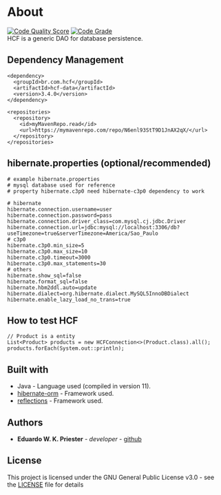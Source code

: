 # About
[![Code Quality Score](https://www.code-inspector.com/project/29204/score/svg)](https://frontend.code-inspector.com/public/project/29204/hcf/dashboard)
[![Code Grade](https://www.code-inspector.com/project/29204/status/svg)](https://frontend.code-inspector.com/public/project/29204/hcf/dashboard)<br/>
HCF is a generic DAO for database persistence. 

## Dependency Management
```
<dependency>
  <groupId>br.com.hcf</groupId>
  <artifactId>hcf-data</artifactId>
  <version>3.4.0</version>
</dependency>
```
```
<repositories>
  <repository>
    <id>myMavenRepo.read</id>
    <url>https://mymavenrepo.com/repo/N6enl93StT9D1JnAX2qX/</url>
  </repository>
</repositories>
```

## hibernate.properties (optional/recommended)
```
# example hibernate.properties
# mysql database used for reference
# property hibernate.c3p0 need hibernate-c3p0 dependency to work

# hibernate
hibernate.connection.username=user
hibernate.connection.password=pass
hibernate.connection.driver_class=com.mysql.cj.jdbc.Driver
hibernate.connection.url=jdbc:mysql://localhost:3306/db?useTimezone=true&serverTimezone=America/Sao_Paulo
# c3p0
hibernate.c3p0.min_size=5
hibernate.c3p0.max_size=10
hibernate.c3p0.timeout=3000
hibernate.c3p0.max_statements=30
# others
hibernate.show_sql=false
hibernate.format_sql=false
hibernate.hbm2ddl.auto=update
hibernate.dialect=org.hibernate.dialect.MySQL5InnoDBDialect
hibernate.enable_lazy_load_no_trans=true
```

## How to test HCF 
```
// Product is a entity
List<Product> products = new HCFConnection<>(Product.class).all();
products.forEach(System.out::println);
```

## Built with
* Java - Language used (compiled in version 11).
* [hibernate-orm](https://github.com/hibernate/hibernate-orm) - Framework used.
* [reflections](https://github.com/ronmamo/reflections) - Framework used.

## Authors
* **Eduardo W. K. Priester** - *developer* - [github](https://github.com/Eduardo-Karpinski)

## License
This project is licensed under the GNU General Public License v3.0 - see the [LICENSE](LICENSE) file for details
